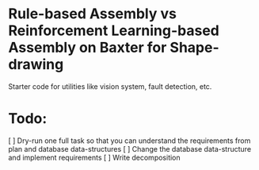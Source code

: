# Rule-based Assembly vs Reinforcement Learning-based Assembly on Baxter for Shape-drawing

Starter code for utilities like vision system, fault detection, etc.

# Todo:
 [ ] Dry-run one full task so that you can understand the requirements from plan and database data-structures
 [ ] Change the database data-structure and implement requirements
 [ ] Write decomposition
